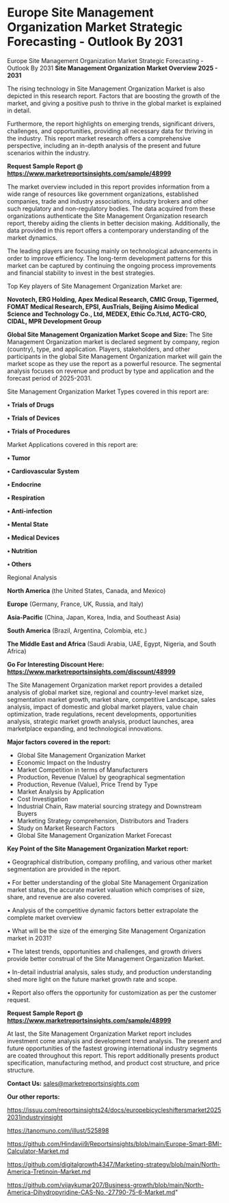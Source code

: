 # Europe Site Management Organization Market Strategic Forecasting - Outlook By 2031
Europe Site Management Organization Market Strategic Forecasting - Outlook By 2031
<Strong> Site Management Organization Market Overview 2025 - 2031</strong>

The rising technology in Site Management Organization Market is also depicted in this research report. Factors that are boosting the growth of the market, and giving a positive push to thrive in the global market is explained in detail.

Furthermore, the report highlights on emerging trends, significant drivers, challenges, and opportunities, providing all necessary data for thriving in the industry. This report market research offers a comprehensive perspective, including an in-depth analysis of the present and future scenarios within the industry.

<strong>Request Sample Report @ <a href=https://www.marketreportsinsights.com/sample/48999>https://www.marketreportsinsights.com/sample/48999</a></strong>

The market overview included in this report provides information from a wide range of resources like government organizations, established companies, trade and industry associations, industry brokers and other such regulatory and non-regulatory bodies. The data acquired from these organizations authenticate the Site Management Organization research report, thereby aiding the clients in better decision making. Additionally, the data provided in this report offers a contemporary understanding of the market dynamics.

The leading players are focusing mainly on technological advancements in order to improve efficiency. The long-term development patterns for this market can be captured by continuing the ongoing process improvements and financial stability to invest in the best strategies.

Top Key players of Site Management Organization Market are:

<strong>Novotech, ERG Holding, Apex Medical Research, CMIC Group, Tigermed, FOMAT Medical Research, EPSI, AusTrials, Beijing Aisimo Medical Science and Technology Co., Ltd, MEDEX, Ethic Co.?Ltd, ACTG-CRO, CIDAL, MPR Development Group</strong>

<strong><b>Global Site Management Organization Market Scope and Size:</b></strong>
The Site Management Organization market is declared segment by company, region (country), type, and application. Players, stakeholders, and other participants in the global Site Management Organization market will gain the market scope as they use the report as a powerful resource. The segmental analysis focuses on revenue and product by type and application and the forecast period of 2025-2031.

Site Management Organization Market Types covered in this report are:

<strong>•  Trials of Drugs

•  Trials of Devices

•  Trials of Procedures</strong>

Market Applications covered in this report are:

<strong>•  Tumor

•  Cardiovascular System

•  Endocrine

•  Respiration

•  Anti-infection

•  Mental State

•  Medical Devices

•  Nutrition

•  Others</strong> 

Regional Analysis

<strong>North America</strong> (the United States, Canada, and Mexico)

<strong>Europe</strong> (Germany, France, UK, Russia, and Italy)

<strong>Asia-Pacific</strong> (China, Japan, Korea, India, and Southeast Asia)

<strong>South America</strong> (Brazil, Argentina, Colombia, etc.)

<strong>The Middle East and Africa</strong> (Saudi Arabia, UAE, Egypt, Nigeria, and South Africa)

<strong>Go For Interesting Discount Here: <a href=https://www.marketreportsinsights.com/discount/48999>https://www.marketreportsinsights.com/discount/48999</a></strong>

The Site Management Organization market report provides a detailed analysis of global market size, regional and country-level market size, segmentation market growth, market share, competitive Landscape, sales analysis, impact of domestic and global market players, value chain optimization, trade regulations, recent developments, opportunities analysis, strategic market growth analysis, product launches, area marketplace expanding, and technological innovations.

<strong><b>Major factors covered in the report:</b></strong>
<ul>
  <li>Global Site Management Organization Market </li>
  <li>Economic Impact on the Industry</li>
  <li>Market Competition in terms of Manufacturers</li>
  <li>Production, Revenue (Value) by geographical segmentation</li>
  <li>Production, Revenue (Value), Price Trend by Type</li>
  <li>Market Analysis by Application</li>
  <li>Cost Investigation</li>
  <li>Industrial Chain, Raw material sourcing strategy and Downstream Buyers</li>
  <li>Marketing Strategy comprehension, Distributors and Traders</li>
  <li>Study on Market Research Factors</li>
  <li>Global Site Management Organization Market Forecast</li>
</ul>

<strong><b>Key Point of the Site Management Organization Market report:</b></strong>

• Geographical distribution, company profiling, and various other market segmentation are provided in the report.

• For better understanding of the global Site Management Organization market status, the accurate market valuation which comprises of size, share, and revenue are also covered.

• Analysis of the competitive dynamic factors better extrapolate the complete market overview

• What will be the size of the emerging Site Management Organization market in 2031?

• The latest trends, opportunities and challenges, and growth drivers provide better construal of the Site Management Organization Market.

• In-detail industrial analysis, sales study, and production understanding shed more light on the future market growth rate and scope.

• Report also offers the opportunity for customization as per the customer request.

<strong>Request Sample Report @ <a href=https://www.marketreportsinsights.com/sample/48999>https://www.marketreportsinsights.com/sample/48999</a></strong>

At last, the Site Management Organization Market report includes investment come analysis and development trend analysis. The present and future opportunities of the fastest growing international industry segments are coated throughout this report. This report additionally presents product specification, manufacturing method, and product cost structure, and price structure.

<strong>Contact Us:</strong>
sales@marketreportsinsights.com

<strong>Our other reports:</strong>

<a href=https://issuu.com/reportsinsights24/docs/europebicycleshiftersmarket20252031industryinsight>https://issuu.com/reportsinsights24/docs/europebicycleshiftersmarket20252031industryinsight</a>

<a href=https://tanomuno.com/illust/525898>https://tanomuno.com/illust/525898</a>

<a href=https://github.com/Hindavii9/Reportsinsights/blob/main/Europe-Smart-BMI-Calculator-Market.md>https://github.com/Hindavii9/Reportsinsights/blob/main/Europe-Smart-BMI-Calculator-Market.md</a>

<a href=https://github.com/digitalgrowth4347/Marketing-strategy/blob/main/North-America-Tretinoin-Market.md>https://github.com/digitalgrowth4347/Marketing-strategy/blob/main/North-America-Tretinoin-Market.md</a>

<a href=https://github.com/vijaykumar207/Business-growth/blob/main/North-America-Dihydropyridine-CAS-No.-27790-75-6-Market.md>https://github.com/vijaykumar207/Business-growth/blob/main/North-America-Dihydropyridine-CAS-No.-27790-75-6-Market.md</a>"
